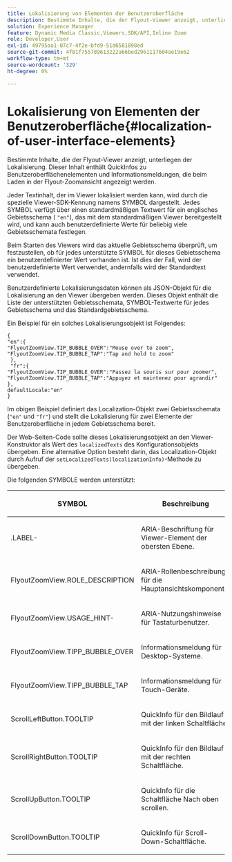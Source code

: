 ```yaml
---
title: Lokalisierung von Elementen der Benutzeroberfläche
description: Bestimmte Inhalte, die der Flyout-Viewer anzeigt, unterliegen der Lokalisierung. Dieser Inhalt enthält QuickInfos zu Benutzeroberflächenelementen und Informationsmeldungen, die beim Laden in der Flyout-Zoomansicht angezeigt werden.
solution: Experience Manager
feature: Dynamic Media Classic,Viewers,SDK/API,Inline Zoom
role: Developer,User
exl-id: 49795aa1-07c7-4f2e-bfd9-51d6581898ed
source-git-commit: 4f81f755789613222a66bed2961117604ae19e62
workflow-type: tm+mt
source-wordcount: '329'
ht-degree: 0%

---
```


# Lokalisierung von Elementen der Benutzeroberfläche{#localization-of-user-interface-elements}

Bestimmte Inhalte, die der Flyout-Viewer anzeigt, unterliegen der Lokalisierung. Dieser Inhalt enthält QuickInfos zu Benutzeroberflächenelementen und Informationsmeldungen, die beim Laden in der Flyout-Zoomansicht angezeigt werden.

Jeder Textinhalt, der im Viewer lokalisiert werden kann, wird durch die spezielle Viewer-SDK-Kennung namens SYMBOL dargestellt. Jedes SYMBOL verfügt über einen standardmäßigen Textwert für ein englisches Gebietsschema ( `"en"`), das mit dem standardmäßigen Viewer bereitgestellt wird, und kann auch benutzerdefinierte Werte für beliebig viele Gebietsschemata festlegen.

Beim Starten des Viewers wird das aktuelle Gebietsschema überprüft, um festzustellen, ob für jedes unterstützte SYMBOL für dieses Gebietsschema ein benutzerdefinierter Wert vorhanden ist. Ist dies der Fall, wird der benutzerdefinierte Wert verwendet, andernfalls wird der Standardtext verwendet.

Benutzerdefinierte Lokalisierungsdaten können als JSON-Objekt für die Lokalisierung an den Viewer übergeben werden. Dieses Objekt enthält die Liste der unterstützten Gebietsschemata, SYMBOL-Textwerte für jedes Gebietsschema und das Standardgebietsschema.

Ein Beispiel für ein solches Lokalisierungsobjekt ist Folgendes:

```
{ 
"en":{ 
"FlyoutZoomView.TIP_BUBBLE_OVER":"Mouse over to zoom", 
"FlyoutZoomView.TIP_BUBBLE_TAP":"Tap and hold to zoom" 
 }, 
 "fr":{ 
"FlyoutZoomView.TIP_BUBBLE_OVER":"Passez la souris sur pour zoomer", 
"FlyoutZoomView.TIP_BUBBLE_TAP":"Appuyez et maintenez pour agrandir" 
}, 
defaultLocale:"en" 
}
```

Im obigen Beispiel definiert das Localization-Objekt zwei Gebietsschemata (`"en"` und `"fr"`) und stellt die Lokalisierung für zwei Elemente der Benutzeroberfläche in jedem Gebietsschema bereit.

Der Web-Seiten-Code sollte dieses Lokalisierungsobjekt an den Viewer-Konstruktor als Wert des `localizedTexts` des Konfigurationsobjekts übergeben. Eine alternative Option besteht darin, das Localization-Objekt durch Aufruf der `setLocalizedTexts(localizationInfo)`-Methode zu übergeben.

Die folgenden SYMBOLE werden unterstützt:

<table id="table_58C40353B7244335872350C98DF2CFB3"> 
 <thead> 
  <tr> 
   <th colname="col1" class="entry"> <p>SYMBOL </p> </th> 
   <th colname="col2" class="entry"> <p>Beschreibung </p> </th> 
  </tr> 
 </thead>
 <tbody> 
  <tr> 
   <td colname="col1"> <p> <span class="codeph">.LABEL-</span> </p> </td> 
   <td colname="col2"> <p>ARIA-Beschriftung für Viewer-Element der obersten Ebene. </p> </td> 
  </tr> 
  <tr> 
   <td colname="col1"> <p> <span class="codeph"> FlyoutZoomView.ROLE_DESCRIPTION </span> </p> </td> 
   <td colname="col2"> <p>ARIA-Rollenbeschreibung für die Hauptansichtskomponente. </p> </td> 
  </tr> 
  <tr> 
   <td colname="col1"> <p> <span class="codeph"> FlyoutZoomView.USAGE_HINT-</span> </p> </td> 
   <td colname="col2"> <p>ARIA-Nutzungshinweise für Tastaturbenutzer. </p> </td> 
  </tr> 
  <tr> 
   <td colname="col1"> <p> <span class="codeph"> FlyoutZoomView.TIPP_BUBBLE_OVER </span> </p> </td> 
   <td colname="col2"> <p>Informationsmeldung für Desktop-Systeme. </p> </td> 
  </tr> 
  <tr> 
   <td colname="col1"> <p> <span class="codeph"> FlyoutZoomView.TIPP_BUBBLE_TAP </span> </p> </td> 
   <td colname="col2"> <p>Informationsmeldung für Touch-Geräte. </p> </td> 
  </tr> 
  <tr> 
   <td colname="col1"> <p> <span class="codeph"> ScrollLeftButton.TOOLTIP </span> </p> </td> 
   <td colname="col2"> <p>QuickInfo für den Bildlauf mit der linken Schaltfläche. </p> </td> 
  </tr> 
  <tr> 
   <td colname="col1"> <p> <span class="codeph"> ScrollRightButton.TOOLTIP </span> </p> </td> 
   <td colname="col2"> <p>QuickInfo für den Bildlauf mit der rechten Schaltfläche. </p> </td> 
  </tr> 
  <tr> 
   <td colname="col1"> <p> <span class="codeph"> ScrollUpButton.TOOLTIP </span> </p> </td> 
   <td colname="col2"> <p>QuickInfo für die Schaltfläche Nach oben scrollen. </p> </td> 
  </tr> 
  <tr> 
   <td colname="col1"> <p> <span class="codeph"> ScrollDownButton.TOOLTIP </span> </p> </td> 
   <td colname="col2"> <p>QuickInfo für Scroll-Down-Schaltfläche. </p> </td> 
  </tr> 
 </tbody> 
</table>
